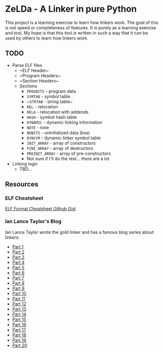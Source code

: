 # ZeLDa - A Linker in pure Python

This project is a learning exercise to learn how linkers work. The goal of this is not speed or completeness of features.
It is purely as a learning exercise and tool. My hope is that this tool is written in such a way that it can be used
by others to learn how linkers work.


## TODO
* Parse ELF files
    * ~ELF Header~
    * ~Program Headers~
    * ~Section Headers~
    * Sections
        * `PROGBITS` - program data
        * `SYMTAB` - symbol table
        * ~`STRTAB` - string table~
        * `REL` - relocation
        * `RELA` - relocation with addends
        * `HASH` - symbol hash table
        * `DYNAMIC` - dynamic linking information
        * `NOTE` - note
        * `NOBITS` - uninitialized data (bss)
        * `DYNSYM` - dynamic linker symbol table
        * `INIT_ARRAY` - array of constructors
        * `FINI_ARRAY` - array of destructors
        * `PREINIT_ARRAY` - array of pre-constructors
        * Not sure if I'll do the rest... there are a lot
* Linking logic
    * TBD...


## Resources
### ELF Cheatsheet
[ELF Format Cheatsheet Github Gist](https://gist.github.com/shoemakerdr/7207c30e42af7aa0ab191f1bf72d78e5)

### Ian Lance Taylor's Blog
Ian Lance Taylor wrote the gold linker and has a famous blog series about linkers:
* [Part 1](https://www.airs.com/blog/archives/38)
* [Part 2](https://www.airs.com/blog/archives/39)
* [Part 3](https://www.airs.com/blog/archives/40)
* [Part 4](https://www.airs.com/blog/archives/41)
* [Part 5](https://www.airs.com/blog/archives/42)
* [Part 6](https://www.airs.com/blog/archives/43)
* [Part 7](https://www.airs.com/blog/archives/44)
* [Part 8](https://www.airs.com/blog/archives/45)
* [Part 9](https://www.airs.com/blog/archives/46)
* [Part 10](https://www.airs.com/blog/archives/47)
* [Part 11](https://www.airs.com/blog/archives/48)
* [Part 12](https://www.airs.com/blog/archives/49)
* [Part 13](https://www.airs.com/blog/archives/50)
* [Part 14](https://www.airs.com/blog/archives/51)
* [Part 15](https://www.airs.com/blog/archives/52)
* [Part 16](https://www.airs.com/blog/archives/53)
* [Part 17](https://www.airs.com/blog/archives/54)
* [Part 18](https://www.airs.com/blog/archives/55)
* [Part 19](https://www.airs.com/blog/archives/56)
* [Part 20](https://www.airs.com/blog/archives/57)

